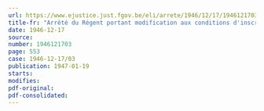 ```yaml
---
url: https://www.ejustice.just.fgov.be/eli/arrete/1946/12/17/1946121703/justel
title-fr: "Arrêté du Régent portant modification aux conditions d'inscription des étudiants au rôle"
date: 1946-12-17
source:
number: 1946121703
page: 553
case: 1946-12-17/03
publication: 1947-01-19
starts:
modifies:
pdf-original:
pdf-consolidated:
---
```


